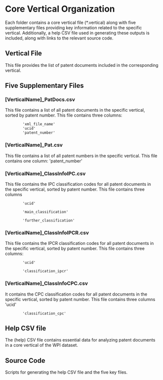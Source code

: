 # Core Vertical Organization
Each folder contains a core vertical file (*.vertical) along with five supplementary files providing key information related to the specific vertical. Additionally, a help CSV file used in generating these outputs is included, along with links to the relevant source code.

## Vertical File
This file provides the list of patent documents included in the corresponding vertical.


## Five Supplementary Files 
### [VerticalName]_PatDocs.csv
This file contains a list of all patent documents in the specific vertical, sorted by patent number.
This file contains three columns:

            'xml_file_name'
            'ucid'
            'patent_number'

### [VerticalName]_Pat.csv
This file contains a list of all patent numbers in the specific vertical.
This file contains one column:
            'patent_number'

### [VerticalName]_ClassInfoIPC.csv
This file contains the IPC classification codes for all patent documents in the specific vertical, sorted by patent number. 
This file contains three columns
            
            'ucid'
            
            'main_classification'
            
            'further_classification'

### [VerticalName]_ClassInfoIPCR.csv
This file contains the IPCR classification codes for all patent documents in the specific vertical, sorted by patent number.
This file contains three columns:

            'ucid'
            
            'classification_ipcr'
            
### [VerticalName]_ClassInfoCPC.csv
It contains the CPC classification codes for all patent documents in the specific vertical, sorted by patent number.
This file contains three columns
            'ucid'
            
            'classification_cpc'

## Help CSV file
The (help) CSV file contains essential data for analyzing patent documents in a core vertical of the WPI dataset.

## Source Code
Scripts for generating the help CSV file and the five key files.
